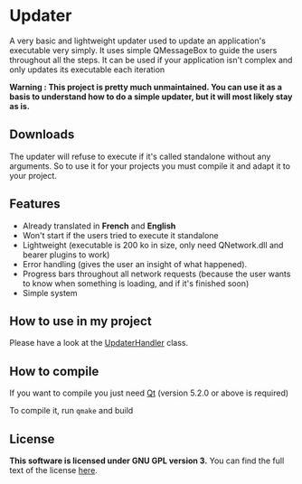 # Updater
A very basic and lightweight updater used to update an application's executable very simply. It uses simple QMessageBox to guide the users throughout all the steps.
It can be used if your application isn't complex and only updates its executable each iteration

**Warning : This project is pretty much unmaintained. You can use it as a basis to understand how to do a simple updater, but it will most likely stay as is.**

## Downloads

The updater will refuse to execute if it's called standalone without any arguments. So to use it for your projects you must compile it and adapt it to your project.

## Features

 - Already translated in <b>French</b> and <b>English</b>
 - Won't start if the users tried to execute it standalone
 - Lightweight (executable is 200 ko in size, only need QNetwork.dll and bearer plugins to work)
 - Error handling (gives the user an insight of what happened).
 - Progress bars throughout all network requests (because the user wants to know when something is loading, and if it's finished soon)
 - Simple system
 
## How to use in my project

Please have a look at the [UpdaterHandler](https://github.com/Horoneru/neuPlayer/blob/master/updaterhandler.cpp) class.

## How to compile

If you want to compile you just need [Qt](https://www.qt.io/) (version 5.2.0 or above is required)

To compile it, run `qmake` and build
 
## License
**This software is licensed under GNU GPL version 3.**
You can find the full text of the license [here](LICENSE.txt).
